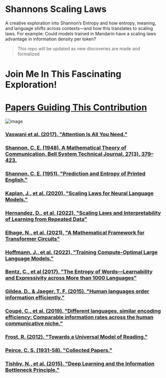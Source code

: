 # Shannons Scaling Laws
A creative exploration into Shannon’s Entropy and how entropy, meaning, and language shifts across contexts—and how this translates to scaling laws. For example: Could models trained in Mandarin have a scaling laws advantage in information density per token?

> This repo will be updated as new discoveries are made and formalized

# Join Me In This Fascinating Exploration!

# [Papers Guiding This Contribution](https://arc.net/folder/E9A1BCB2-4F59-40C6-9730-18127D63D9E4)

![image](https://github.com/user-attachments/assets/957c91f0-839b-46b9-88a2-cffc41841c08)


### [Vaswani et al. (2017). "Attention Is All You Need."](https://arxiv.org/abs/1706.03762)

### [Shannon, C. E. (1948). A Mathematical Theory of Communication. Bell System Technical Journal, 27(3), 379–423.](https://people.math.harvard.edu/~ctm/home/text/others/shannon/entropy/entropy.pdf)

### [Shannon, C. E. (1951). "Prediction and Entropy of Printed English."](https://www.princeton.edu/~wbialek/rome/refs/shannon_51.pdf)
### [Kaplan, J., et al. (2020). "Scaling Laws for Neural Language Models."](https://arxiv.org/abs/2001.08361)

### [Hernandez, D., et al. (2022), "Scaling Laws and Interpretability of Learning from Repeated Data"](https://arxiv.org/abs/2205.10487)
### [Elhage, N., et al. (2021), "A Mathematical Framework for Transformer Circuits"](https://transformer-circuits.pub/2021/framework/index.html)
### [Hoffmann, J., et al. (2022). "Training Compute-Optimal Large Language Models."](https://arxiv.org/abs/2203.15556)
### [Bentz, C., et al (2017). "The Entropy of Words—Learnability and Expressivity across More than 1000 Languages"](https://www.mdpi.com/1099-4300/19/6/275)

### [Gildea, D., & Jaeger, T. F. (2015). "Human languages order information efficiently."](https://arxiv.org/abs/1510.02823)
### [Coupé, C., et al. (2019). "Different languages, similar encoding efficiency: Comparable information rates across the human communicative niche." ](https://pubmed.ncbi.nlm.nih.gov/32047854/)
### [Frost, R. (2012). "Towards a Universal Model of Reading."](https://www.cambridge.org/core/journals/behavioral-and-brain-sciences/article/abs/towards-a-universal-model-of-reading/215B8EC1ABA1987401C440455F24C765)
### [Peirce, C. S. (1931-58). "Collected Papers."](https://colorysemiotica.wordpress.com/wp-content/uploads/2014/08/peirce-collectedpapers.pdf)
### [Tishby, N., et al. (2015). "Deep Learning and the Information Bottleneck Principle."](https://arxiv.org/abs/1503.02406)


